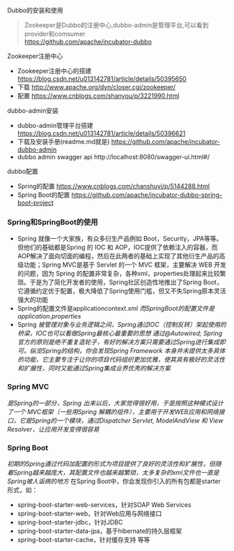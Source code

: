 Dubbo的安装和使用
> Zookeeper是Dubbo的注册中心,dubbo-admin是管理平台,可以看到provider和comsumer
<br>https://github.com/apache/incubator-dubbo

Zookeeper注册中心
* Zookeeper注册中心的搭建
https://blog.csdn.net/u013142781/article/details/50395650
* 下载
http://www.apache.org/dyn/closer.cgi/zookeeper/
* 配置
https://www.cnblogs.com/shanyou/p/3221990.html

dubbo-admin安装
* dubbo-admin管理平台搭建
https://blog.csdn.net/u013142781/article/details/50396621
* 下载及安装手册(readme.md就是)
https://github.com/apache/incubator-dubbo-admin
* dubbo admin swagger api
http://localhost:8080/swagger-ui.html#/


dubbo配置
* Spring的配置
https://www.cnblogs.com/chanshuyi/p/5144288.html
* Spring Boot的配置
https://github.com/apache/incubator-dubbo-spring-boot-project


### Spring和SpringBoot的使用
* Spring 就像一个大家族，有众多衍生产品例如 Boot，Security，JPA等等。但他们的基础都是Spring 的 IOC 和 AOP，IOC提供了依赖注入的容器，而AOP解决了面向切面的编程，然后在此两者的基础上实现了其他衍生产品的高级功能；Spring MVC是基于 Servlet 的一个 MVC 框架，主要解决 WEB 开发的问题，因为 Spring 的配置非常复杂，各种xml，properties处理起来比较繁琐。于是为了简化开发者的使用，Spring社区创造性地推出了Spring Boot，它遵循约定优于配置，极大降低了Spring使用门槛，但又不失Spring原本灵活强大的功能
* Spring的配置文件是applicationcontext.xml
*而SpringBoot的配置文件是application.properties*
* Spring
*被管理对象与业务逻辑之间，Spring通过IOC（控制反转）架起使用的桥梁，IOC也可以看做Spring最核心最重要的思想
通过@Autowired; 
Spring官方的原则是绝不重复造轮子，有好的解决方案只需要通过Spring进行集成即可。纵览Spring的结构，你会发现Spring Framework 本身并未提供太多具体的功能，它主要专注于让你的项目代码组织更加优雅，使其具有极好的灵活性和扩展性，同时又能通过Spring集成业界优秀的解决方案*
### Spring MVC
*是Spring的一部分，Spring 出来以后，大家觉得很好用，于是按照这种模式设计了一个 MVC框架（一些用Spring 解耦的组件），主要用于开发WEB应用和网络接口，它是Spring的一个模块，通过Dispatcher Servlet, ModelAndView 和 View Resolver，让应用开发变得很容易*
### Spring Boot
*初期的Spring通过代码加配置的形式为项目提供了良好的灵活性和扩展性，但随着Spring越来越庞大，其配置文件也越来越繁琐，太多复杂的xml文件也一直是Spring被人诟病的地方*
在Spring Boot中，你会发现你引入的所有包都是starter形式，如：
* spring-boot-starter-web-services，针对SOAP Web Services
* spring-boot-starter-web，针对Web应用与网络接口
* spring-boot-starter-jdbc，针对JDBC
* spring-boot-starter-data-jpa，基于hibernate的持久层框架
* spring-boot-starter-cache，针对缓存支持
等等


